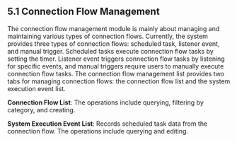 ## 5.1 Connection Flow Management

The connection flow management module is mainly about managing and maintaining various types of connection flows. Currently, the system provides three types of connection flows: scheduled task, listener event, and manual trigger. Scheduled tasks execute connection flow tasks by setting the timer. Listener event triggers connection flow tasks by listening for specific events, and manual triggers require users to manually execute connection flow tasks. The connection flow management list provides two tabs for managing connection flows: the connection flow list and the system execution event list.

**Connection Flow List**: The operations include querying, filtering by category, and creating.

**System Execution Event List**: Records scheduled task data from the connection flow. The operations include querying and editing.
 
